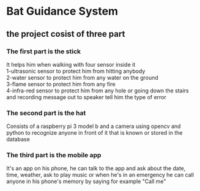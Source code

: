 # Bat Guidance System
## the project cosist of three part 

### The first part is the stick
It helps him when walking with four sensor inside it                                   
1-ultrasonic sensor to protect him from hitting anybody          
2-water sensor to protect him from any water on the ground                         
3-flame sensor to protect him from any fire                                                        
4-infra-red sensor to protect him from any hole or going down the stairs                                    
and recording message out to speaker tell him the type of error  

### The second part is the hat
Consists of a raspberry pi 3 model b and a camera using opencv and python to recognize anyone in front of it that is known or stored in the database

### The third part is the mobile app 
It's an app on his phone, he can talk to the app and ask about the date, time, weather, ask to play music or when he's in an emergency he can call anyone in his phone's memory by saying for example "Call me"





